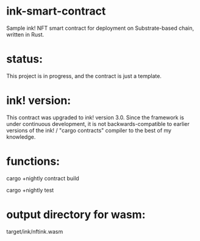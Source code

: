 # ink-smart-contract
Sample ink! NFT smart contract for deployment on Substrate-based chain, written in Rust.

# status:
This project is in progress, and the contract is just a template.

# ink! version:
This contract was upgraded to ink! version 3.0. Since the framework is under continuous development, it is not backwards-compatible to earlier versions of the ink! / "cargo contracts" compiler to the best of my knowledge.

# functions:
cargo +nightly contract build       

cargo +nightly test 

# output directory for wasm:
target/ink/nftink.wasm

